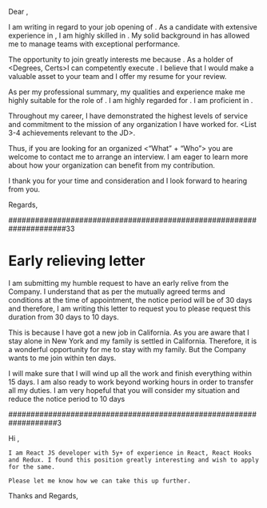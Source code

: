 Dear <Name>,

I am writing in regard to your job opening of <Target Role>. As a candidate with extensive experience in <job title>, I am highly skilled in <Hard Skills to JD>. My solid background in <People Skills> has allowed me to manage teams with exceptional performance.

The opportunity to join <Organization> greatly interests me because <Reasons>. As a holder of <Degrees, Certs>I can competently execute <JD Responsibilities>.
I believe that I would make a valuable asset to your team and I offer my resume for your review.

As per my professional summary, my qualities and experience make me highly suitable for the role of <Target Role>.
I am highly regarded for <Transferable Skills>. I am proficient in <Systems>.

Throughout my career, I have demonstrated the highest levels of service and commitment to the mission of any organization I have worked for. <List 3-4 achievements relevant to the JD>.

Thus, if you are looking for an organized
<“What” + “Who”> you are welcome to contact me to arrange an interview. I am eager to learn more about how your organization can benefit from my contribution.

I thank you for your time and consideration and I look forward to hearing from you.

Regards,
<Your Name>

#####################################################################33

# Early relieving letter
I am submitting my humble request to have an early relive from the Company. I understand that as per the mutually agreed terms and conditions at the time of appointment, the notice period will be of 30 days and therefore, I am writing this letter to request you to please request this duration from 30 days to 10 days.

This is because I have got a new job in California. As you are aware that I stay alone in New York and my family is settled in California. Therefore, it is a wonderful opportunity for me to stay with my family. But the Company wants to me join within ten days.

I will make sure that I will wind up all the work and finish everything within 15 days. I am also ready to work beyond working hours in order to transfer all my duties. I am very hopeful that you will consider my situation and reduce the notice period to 10 days

###################################################################3

Hi <Employee Name>,

    I am React JS developer with 5y+ of experience in React, React Hooks and Redux. I found this position greatly interesting and wish to apply for the same.

    Please let me know how we can take this up further.

Thanks and Regards,
<Candidate Name>